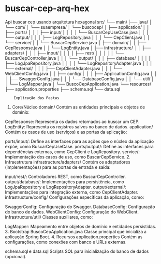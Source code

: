 # buscar-cep-arq-hex
Api buscar cep usando arquitetura hexagonal
src/
└── main/
    ├── java/
    │   └── com/
    │       └── suaempresa/
    │           └── buscocep/
    │               ├── application/
    │               │   ├── ports/
    │               │   │   ├── input/
    │               │   │   │   └── BuscarCepUseCase.java
    │               │   │   └── output/
    │               │   │       ├── LogRepository.java
    │               │   │       └── CepClient.java
    │               │   └── service/
    │               │       └── BuscarCepService.java
    │               ├── domain/
    │               │   ├── CepResponse.java
    │               │   └── LogEntity.java
    │               ├── infrastructure/
    │               │   ├── adapters/
    │               │   │   ├── input/
    │               │   │   │   ├── rest/
    │               │   │   │   │   └── BuscarCepController.java
    │               │   │   └── output/
    │               │   │       ├── database/
    │               │   │       │   ├── LogJpaRepository.java
    │               │   │       │   └── LogRepositoryAdapter.java
    │               │   │       └── external/
    │               │   │           ├── CepClientAdapter.java
    │               │   │           └── WebClientConfig.java
    │               │   ├── config/
    │               │   │   ├── ApplicationConfig.java
    │               │   │   ├── SwaggerConfig.java
    │               │   │   └── DatabaseConfig.java
    │               │   └── util/
    │               │       └── LogMapper.java
    │               └── BuscoCepApplication.java
    └── resources/
        ├── application.properties
        ├── schema.sql
        └── data.sql


        Explicação das Pastas
1. Core/Núcleo
domain/ Contém as entidades principais e objetos de domínio:

CepResponse: Representa os dados retornados ao buscar um CEP.
LogEntity: Representa os registros salvos no banco de dados.
application/ Contém os casos de uso (serviços) e as portas da aplicação:

ports/input/: Define as interfaces para as ações que o núcleo da aplicação expõe, como BuscarCepUseCase.
ports/output/: Define as interfaces para dependências externas, como CepClient e LogRepository.
service/: Implementação dos casos de uso, como BuscarCepService.
2. Infraestrutura
infrastructure/adapters/ Contém os adaptadores (implementações) para as portas de entrada e saída:

input/rest/: Controladores REST, como BuscarCepController.
output/database/: Implementações para persistência, como LogJpaRepository e LogRepositoryAdapter.
output/external/: Implementações para integração externa, como CepClientAdapter.
infrastructure/config/ Configurações específicas da aplicação, como:

SwaggerConfig: Configuração do Swagger.
DatabaseConfig: Configuração do banco de dados.
WebClientConfig: Configuração do WebClient.
infrastructure/util/ Classes auxiliares, como:

LogMapper: Mapeamento entre objetos de domínio e entidades persistidas.
3. Bootstrap
BuscoCepApplication.java Classe principal que inicializa a aplicação Spring Boot.
4. Recursos
application.properties Contém as configurações, como conexões com banco e URLs externas.

schema.sql e data.sql Scripts SQL para inicialização do banco de dados (opcional).


